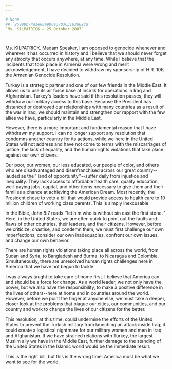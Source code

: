 ```yaml
---
---

# None
## `25998b74a1e60a9b0a370363163a62ca`
`Ms. KILPATRICK — 25 October 2007`

---
```



Ms. KILPATRICK. Madam Speaker, I am opposed to genocide whenever and 
wherever it has occurred in history and I believe that we should never 
forget any atrocity that occurs anywhere, at any time. While I believe 
that the incidents that took place in Armenia were wrong and merit 
acknowledgement, I have decided to withdraw my sponsorship of H.R. 106, 
the Armenian Genocide Resolution.

Turkey is a strategic partner and one of our few friends in the 
Middle East. It allows us to use its air force base at Incirlik for 
operations in Iraq and Afghanistan. Turkey's leaders have said if this 
resolution passes, they will withdraw our military access to this base. 
Because the President has distanced or destroyed our relationships with 
many countries as a result of the war in Iraq, we should maintain and 
strengthen our rapport with the few allies we have, particularly in the 
Middle East.

However, there is a more important and fundamental reason that I have 
withdrawn my support. I can no longer support any resolution that 
condemns another country for its actions, while we here in the United 
States will not address and have not come to terms with the 
miscarriages of justice, the lack of equality, and the human rights 
violations that take place against our own citizens.

Our poor, our women, our less educated, our people of color, and 
others who are disadvantaged and disenfranchised across our great 
country--lauded as the ''land of opportunity''--suffer daily from 
injustice and inequality. They lack access to affordable health care, 
quality education, well-paying jobs, capital, and other items necessary 
to give them and their families a chance at achieving the American 
Dream. Most recently, the President chose to veto a bill that would 
provide access to health care to 10 million children of working class 
parents. This is simply inexcusable.

In the Bible, John 8:7 reads ''let him who is without sin cast the 
first stone.'' Here, in the United States, we are often quick to point 
out the faults and flaws of other countries, their leaders, and their 
citizens. However, before we criticize, chastise, and condemn them, we 
must first challenge our own imperfections, consider our own 
inadequacies, confront our own issues, and change our own behavior.

There are human rights violations taking place all across the world, 
from Sudan and Syria, to Bangladesh and Burma, to Nicaragua and 
Colombia. Simultaneously, there are unresolved human rights challenges 
here in America that we have not begun to tackle.

I was always taught to take care of home first. I believe that 
America can and should be a force for change. As a world leader, we not 
only have the power, but we also have the responsibility, to make a 
positive difference in the lives of others--here at home and in 
countries around the world. However, before we point the finger at 
anyone else, we must take a deeper, closer look at the problems that 
plague our cities, our communities, and our country and work to change 
the lives of our citizens for the better.

This resolution, at this time, could undermine the efforts of the 
United States to prevent the Turkish military from launching an attack 
inside Iraq; it could create a logistical nightmare for our military 
women and men in Iraq and Afghanistan. If we have strained relations 
with Turkey, the largest Muslim ally we have in the Middle East, 
further damage to the standing of the United States in the Islamic 
world would be the immediate result.

This is the right bill, but this is the wrong time. America must be 
what we want to see for the world.
